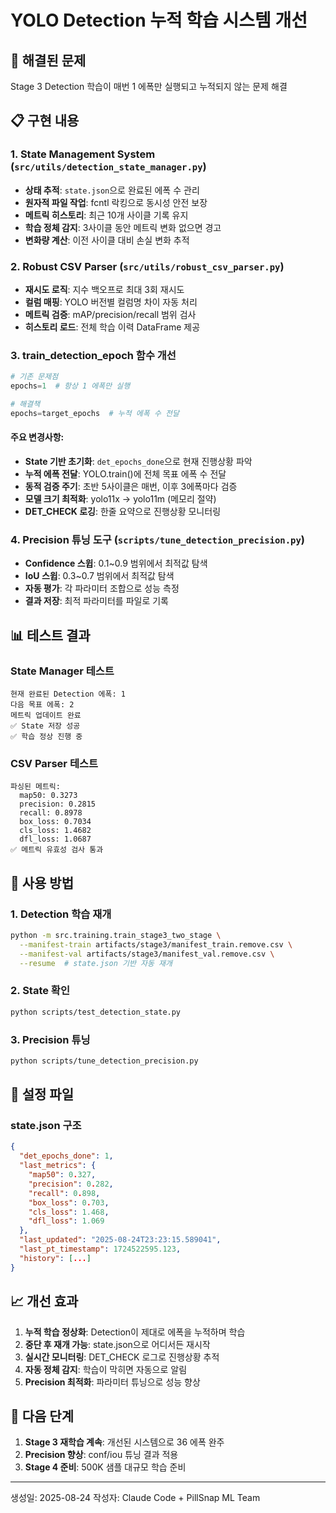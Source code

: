 # YOLO Detection 누적 학습 시스템 개선

## 🎯 해결된 문제
Stage 3 Detection 학습이 매번 1 에폭만 실행되고 누적되지 않는 문제 해결

## 📋 구현 내용

### 1. State Management System (`src/utils/detection_state_manager.py`)
- **상태 추적**: `state.json`으로 완료된 에폭 수 관리
- **원자적 파일 작업**: fcntl 락킹으로 동시성 안전 보장
- **메트릭 히스토리**: 최근 10개 사이클 기록 유지
- **학습 정체 감지**: 3사이클 동안 메트릭 변화 없으면 경고
- **변화량 계산**: 이전 사이클 대비 손실 변화 추적

### 2. Robust CSV Parser (`src/utils/robust_csv_parser.py`)
- **재시도 로직**: 지수 백오프로 최대 3회 재시도
- **컬럼 매핑**: YOLO 버전별 컬럼명 차이 자동 처리
- **메트릭 검증**: mAP/precision/recall 범위 검사
- **히스토리 로드**: 전체 학습 이력 DataFrame 제공

### 3. train_detection_epoch 함수 개선
```python
# 기존 문제점
epochs=1  # 항상 1 에폭만 실행

# 해결책
epochs=target_epochs  # 누적 에폭 수 전달
```

#### 주요 변경사항:
- **State 기반 초기화**: `det_epochs_done`으로 현재 진행상황 파악
- **누적 에폭 전달**: YOLO.train()에 전체 목표 에폭 수 전달
- **동적 검증 주기**: 초반 5사이클은 매번, 이후 3에폭마다 검증
- **모델 크기 최적화**: yolo11x → yolo11m (메모리 절약)
- **DET_CHECK 로깅**: 한줄 요약으로 진행상황 모니터링

### 4. Precision 튜닝 도구 (`scripts/tune_detection_precision.py`)
- **Confidence 스윕**: 0.1~0.9 범위에서 최적값 탐색
- **IoU 스윕**: 0.3~0.7 범위에서 최적값 탐색
- **자동 평가**: 각 파라미터 조합으로 성능 측정
- **결과 저장**: 최적 파라미터를 파일로 기록

## 📊 테스트 결과

### State Manager 테스트
```
현재 완료된 Detection 에폭: 1
다음 목표 에폭: 2
메트릭 업데이트 완료
✅ State 저장 성공
✅ 학습 정상 진행 중
```

### CSV Parser 테스트
```
파싱된 메트릭:
  map50: 0.3273
  precision: 0.2815
  recall: 0.8978
  box_loss: 0.7034
  cls_loss: 1.4682
  dfl_loss: 1.0687
✅ 메트릭 유효성 검사 통과
```

## 🚀 사용 방법

### 1. Detection 학습 재개
```bash
python -m src.training.train_stage3_two_stage \
  --manifest-train artifacts/stage3/manifest_train.remove.csv \
  --manifest-val artifacts/stage3/manifest_val.remove.csv \
  --resume  # state.json 기반 자동 재개
```

### 2. State 확인
```bash
python scripts/test_detection_state.py
```

### 3. Precision 튜닝
```bash
python scripts/tune_detection_precision.py
```

## 🔧 설정 파일

### state.json 구조
```json
{
  "det_epochs_done": 1,
  "last_metrics": {
    "map50": 0.327,
    "precision": 0.282,
    "recall": 0.898,
    "box_loss": 0.703,
    "cls_loss": 1.468,
    "dfl_loss": 1.069
  },
  "last_updated": "2025-08-24T23:23:15.589041",
  "last_pt_timestamp": 1724522595.123,
  "history": [...]
}
```

## 📈 개선 효과

1. **누적 학습 정상화**: Detection이 제대로 에폭을 누적하며 학습
2. **중단 후 재개 가능**: state.json으로 어디서든 재시작
3. **실시간 모니터링**: DET_CHECK 로그로 진행상황 추적
4. **자동 정체 감지**: 학습이 막히면 자동으로 알림
5. **Precision 최적화**: 파라미터 튜닝으로 성능 향상

## 🎯 다음 단계

1. **Stage 3 재학습 계속**: 개선된 시스템으로 36 에폭 완주
2. **Precision 향상**: conf/iou 튜닝 결과 적용
3. **Stage 4 준비**: 500K 샘플 대규모 학습 준비

---

생성일: 2025-08-24
작성자: Claude Code + PillSnap ML Team